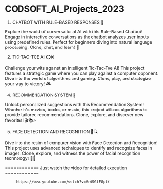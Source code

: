 # CODSOFT_AI_Projects_2023

1. CHATBOT WITH RULE-BASED RESPONSES 🤖

Explore the world of conversational AI with this Rule-Based Chatbot! Engage in interactive conversations as the chatbot analyzes user inputs using predefined rules. Perfect for beginners diving into natural language processing. Clone, chat, and learn! 🚀

2. TIC-TAC-TOE AI ⭕️❌

Challenge your wits against an intelligent Tic-Tac-Toe AI! This project features a strategic game where you can play against a computer opponent. Dive into the world of algorithms and gaming. Clone, play, and strategize your way to victory! 🎮

4. RECOMMENDATION SYSTEM 🌟

Unlock personalized suggestions with this Recommendation System! Whether it's movies, books, or music, this project utilizes algorithms to provide tailored recommendations. Clone, explore, and discover new favorites! 🎬📚🎶

5. FACE DETECTION AND RECOGNITION 👤🔍

Dive into the realm of computer vision with Face Detection and Recognition! This project uses advanced techniques to identify and recognize faces in images. Clone, explore, and witness the power of facial recognition technology! 📸👀




============ Just watch the video for detailed execution ============

         https://www.youtube.com/watch?v=Vr6SGtFGptY
